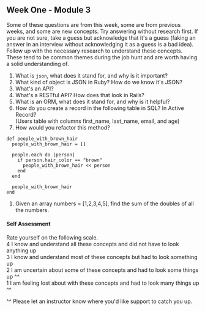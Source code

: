 ## Week One - Module 3

Some of these questions are from this week, some are from previous weeks, and some are new concepts. Try answering without research first. If you are not sure, take a guess but acknowledge that it's a guess (faking an answer in an interview without acknowledging it as a guess is a bad idea). Follow up with the necessary research to understand these concepts. These tend to be common themes during the job hunt and are worth having a solid understanding of.

1. What is `json`, what does it stand for, and why is it important?
1. What kind of object is JSON in Ruby? How do we know it's JSON?
1. What's an API?
1. What's a RESTful API? How does that look in Rails?
1. What is an ORM, what does it stand for, and why is it helpful?
1. How do you create a record in the following table in SQL? In Active Record?   
   (Users table with columns first_name, last_name, email, and age)
1. How would you refactor this method?

```
def people_with_brown_hair
  people_with_brown_hair = []

  people.each do |person|
    if person.hair_color == "brown"
      people_with_brown_hair << person
    end
  end

  people_with_brown_hair
end
```

1. Given an array numbers = [1,2,3,4,5], find the sum of the doubles of all the numbers.  

#### Self Assessment  
Rate yourself on the following scale.  
4  I know and understand all these concepts and did not have to look anything up  
3  I know and understand most of these concepts but had to look something up  
2  I am uncertain about some of these concepts and had to look some things up ^^  
1  I am feeling lost about with these concepts and had to look many things up ^^  

^^ Please let an instructor know where you'd like support to catch you up.
